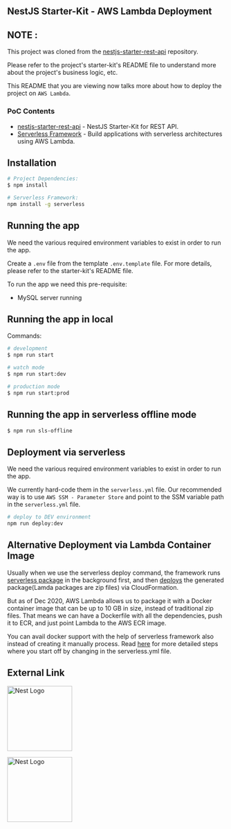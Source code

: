 ## NestJS Starter-Kit - AWS Lambda Deployment

## NOTE :

This project was cloned from the [nestjs-starter-rest-api](https://github.com/monstar-lab-oss/nestjs-starter-rest-api) repository.

Please refer to the project's starter-kit's README file to understand more about the project's business logic, etc.

This README that you are viewing now talks more about how to deploy the project on `AWS Lambda`.

### PoC Contents

- [nestjs-starter-rest-api](https://github.com/monstar-lab-oss/nestjs-starter-rest-api) - NestJS Starter-Kit for REST API.
- [Serverless Framework](https://github.com/serverless/serverless) - Build applications with serverless architectures using AWS Lambda.

## Installation

```bash
# Project Dependencies:
$ npm install

# Serverless Framework:
npm install -g serverless
```

## Running the app

We need the various required environment variables to exist in order to run the app.

Create a `.env` file from the template `.env.template` file. For more details, please refer to the starter-kit's README file.

To run the app we need this pre-requisite:

- MySQL server running

## Running the app in local

Commands:

```bash
# development
$ npm run start

# watch mode
$ npm run start:dev

# production mode
$ npm run start:prod
```

## Running the app in serverless offline mode

```bash
$ npm run sls-offline
```

## Deployment via serverless

We need the various required environment variables to exist in order to run the app.

We currently hard-code them in the `serverless.yml` file. Our recommended way is to use `AWS SSM - Parameter Store` and point to the SSM variable path in the `serverless.yml` file.

```sh
# deploy to DEV environment
npm run deploy:dev
```

## Alternative Deployment via Lambda Container Image

Usually when we use the serverless deploy command, the framework runs [serverless package](https://www.serverless.com/framework/docs/providers/aws/guide/packaging/) in the background first, and then [deploys](https://www.serverless.com/framework/docs/providers/aws/cli-reference/deploy/) the generated package(Lamda packages are zip files) via CloudFormation.

But as of Dec 2020, AWS Lambda allows us to package it with a Docker container image that can be up to 10 GB in size, instead of traditional zip files. That means we can have a Dockerfile with all the dependencies, push it to ECR, and just point Lambda to the AWS ECR image.

You can avail docker support with the help of serverless framework also instead of creating it manually process. Read [here](https://www.serverless.com/blog/container-support-for-lambda) for more detailed steps where you start off by changing in the serverless.yml file.

## External Link

<a href="http://nestjs.com/" target="blank"><img src="https://nestjs.com/img/logo.svg" width="150" alt="Nest Logo" /></a>

<a href="https://www.serverless.com/" target="blank"><img src="https://user-images.githubusercontent.com/2752551/30405068-a7733b34-989e-11e7-8f66-7badaf1373ed.png" width="150" alt="Nest Logo" /></a>

